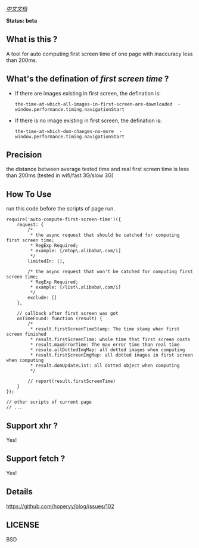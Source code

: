 *[中文文档](./README_zh.md)*

**Status: beta**

## What is this ?

A tool for auto computing first screen time of one page with inaccuracy less than 200ms.

## What's the defination of *first screen time* ?

+   If there are images existing in first screen, the defination is: 

    ```
    the-time-at-which-all-images-in-first-screen-are-downloaded  -  window.performance.timing.navigationStart
    ```

+   If there is no image existing in first screen, the defination is:

    ```
    the-time-at-which-dom-changes-no-more  -  window.performance.timing.navigationStart
    ```

## Precision

the distance between average tested time and real first screen time is less than 200ms (tested in wifi/fast 3G/slow 3G)

## How To Use

run this code before the scripts of page run.

```
require('auto-compute-first-screen-time')({
    request: {
        /*
         * the async request that should be catched for computing first screen time;
         * RegExp Required;
         * example: [/mtop\.alibaba\.com/i]
         */
        limitedIn: [],

        /* the async request that won't be catched for computing first screen time;
         * RegExp Required;
         * example: [/list\.alibaba\.com/i]
         */
        exclude: []
    },

    // callback after first screen was got
    onTimeFound: function (result) {
        /* 
         * result.firstScreenTimeStamp: The time stamp when first screen finished
         * result.firstScreenTime: whole time that first screen costs
         * result.maxErrorTime: The max error time than real time
         * resule.allDottedImgMap: all dotted images when computing
         * result.firstScreenImgMap: all dotted images in first screen when computing
         * result.domUpdateList: all dotted object when computing
         */

        // report(result.firstScreenTime)
    }
});

// other scripts of current page
// ...
```

## Support xhr ?

Yes!

## Support fetch ?

Yes!

## Details

https://github.com/hoperyy/blog/issues/102

## LICENSE

BSD